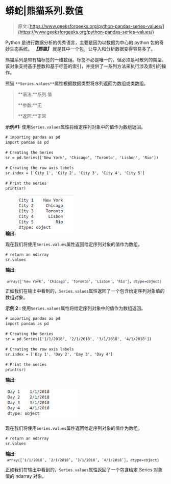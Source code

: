 # 蟒蛇|熊猫系列.数值

> 原文:[https://www.geeksforgeeks.org/python-pandas-series-values/](https://www.geeksforgeeks.org/python-pandas-series-values/)

Python 是进行数据分析的优秀语言，主要是因为以数据为中心的 python 包的奇妙生态系统。 ***【熊猫】*** 就是其中一个包，让导入和分析数据变得容易多了。

熊猫系列是带有轴标签的一维数组。标签不必是唯一的，但必须是可散列的类型。该对象支持基于整数和基于标签的索引，并提供了一系列方法来执行涉及索引的操作。

熊猫 `**Series.values**`属性根据数据类型将序列返回为数组或类数组。

> **语法:**系列.值
> 
> **参数:**无
> 
> **返回:**正常

**示例#1:** 使用`Series.values`属性将给定序列对象中的值作为数组返回。

```
# importing pandas as pd
import pandas as pd

# Creating the Series
sr = pd.Series(['New York', 'Chicago', 'Toronto', 'Lisbon', 'Rio'])

# Creating the row axis labels
sr.index = ['City 1', 'City 2', 'City 3', 'City 4', 'City 5'] 

# Print the series
print(sr)
```

**输出:**
![](img/f6a6d4c6b86dd815350de4f5d5bfa931.png)

现在我们将使用`Series.values`属性返回给定序列对象的值作为数组。

```
# return an ndarray
sr.values
```

**输出:**

![](img/c75454ae25dba0e258990ff56cfa998f.png)
正如我们在输出中看到的，`Series.values`属性返回了一个包含给定序列对象值的数组对象。

**示例 2 :** 使用`Series.values`属性将给定序列对象中的值作为数组返回。

```
# importing pandas as pd
import pandas as pd

# Creating the Series
sr = pd.Series(['1/1/2018', '2/1/2018', '3/1/2018', '4/1/2018'])

# Creating the row axis labels
sr.index = ['Day 1', 'Day 2', 'Day 3', 'Day 4']

# Print the series
print(sr)
```

**输出:**

![](img/a519278b0c944bba68cf9df8e3566a3b.png)

现在我们将使用`Series.values`属性返回给定序列对象的值作为数组。

```
# return an ndarray
sr.values
```

**输出:**
![](img/088cd7d66db37ec3a2a0d6bcbfe8dc5d.png)
正如我们在输出中看到的，`Series.values`属性返回了一个包含给定 Series 对象值的 ndarray 对象。